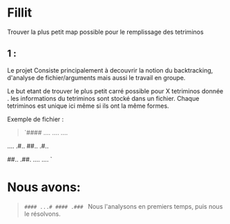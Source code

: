 # Fillit
Trouver la plus petit map possible pour le remplissage des tetriminos

## 1 :
Le projet Consiste principalement à decouvrir la notion du backtracking, d'analyse de fichier/arguments mais aussi le travail
en groupe.

Le but etant de trouver le plus petit carré possible pour X tetriminos donnée .
les informations du tetriminos sont stocké dans un fichier.
Chaque tetriminos est unique ici même si ils ont la même formes.

Exemple de fichier :
>`####
  ....
  ....
  ....
  
  ....
  .#..
  ##..
  .#..
  
  ##..
  .##.
  ....
  ....
  `
  # Nous avons:
  
  >`####
    ...#
    ####
    .###
    `
Nous l'analysons en premiers temps, puis nous le résolvons.
